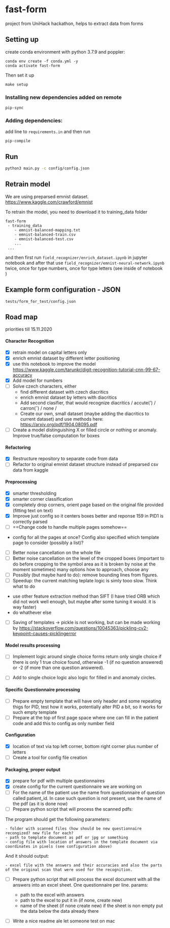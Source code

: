 # fast-form
project from UniHack hackathon, helps to extract data from forms

## Setting up
create conda environment with python 3.7.9 and poppler:
```
conda env create -f conda.yml -y
conda activate fast-form
```

Then set it up

```
make setup
```
### Installing new dependencies added on remote

```
pip-sync
```

### Adding dependencies:

add line to `requirements.in` and then run
```
pip-compile
```

## Run
```bash
python3 main.py -c config/config.json
``` 

## Retrain model
We are using preparsed emnist dataset.
https://www.kaggle.com/crawford/emnist

To retrain the model, you need to download it to training_data folder 
```text
fast-form
 - training_data
    - emnist-balanced-mapping.txt
    - emnist-balanced-train.csv
    - emnist-balanced-test.csv
    ...
 ...
```

and then first run `field_recognizer/enrich_dataset.ipynb` in jupyter notebook and after that use
 `field_recognizer/emnist-neural-network.ipynb` twice, once for type numbers, once for type letters 
 (see inside of notebook )

## Example form configuration - JSON
```
tests/form_for_test/config.json
```

## Road map

priorities till 15.11.2020 


#### Character Recognition
 * [x] retrain model on capital letters only
 * [x] enrich emnist dataset by different letter positioning
 * [x] use this notebook to improve the model https://www.kaggle.com/tarunkr/digit-recognition-tutorial-cnn-99-67-accuracy
 * [x] Add model for numbers
 * [ ] Solve czech characters, either
   * find different dataset with czech diacritics
   * enrich emnist dataset by letters with diacritics 
   * Add second clasifier, that would recognize diacritics  / accute(') / carron(ˇ) / none  / 
   * Create our own, small dataset (maybe adding the diacritics to current dataset)
    and use methods here: https://arxiv.org/pdf/1904.08095.pdf
 * [ ] Create a model distinguishing X or filled circle or nothing or anomaly.
  Improve true/false computation for boxes

#### Refactoring
 * [x] Restructure repository to separate code from data
 * [ ] Refactor to original emnist dataset structure instead of preparsed csv data from kaggle

#### Preprocessing
 * [x] smarter thresholding
 * [x] smarter corner classification
 * [x] completely drop corners, orient page based on the original file provided (fitting text on text)
 * [x] Improve just config so it centers boxes better and reponse 159 in PID1 is correctly parsed
 * [ ] ==Change code to handle multiple pages somehow==
 - config for all the pages at once? Config also specified which template page to consider (possibly a list)?
 * [ ] Better noise cancellation on the whole file
 * [ ] Better noise cancellation on the level of the cropped boxes (important to do before cropping to the symbol area as it is broken by noise at the moment sometimes)
  many options how to approach, choose any
 * [ ] Possibly (but maybe hard to do): remove bounding lines from figures.
 * [ ] Speedup: the current matching teplate logic is simly tooo slow. Think what to do
 - use other feature extraction method than SIFT (I have tried ORB which did not work well enough, but maybe after some tuning it would. it is way faster)
 - do whathever else
 * [ ] Saving of templates -> pickle is not working, but can be made working by 
 https://stackoverflow.com/questions/10045363/pickling-cv2-keypoint-causes-picklingerror

#### Model results processing

 * [ ] Implement logic around single choice forms return only single choice if there is only 1 true choice found,
  otherwise -1 (if no question answered) or -2 (if more than one question answered).
 * [ ] Add to single choice logic also logic for filled in and anomaly circles. 


#### Specific Questionnaire processing
 * [ ] Prepare empty template that will have only header and some repeating thigs for PID, test how it works, potentially alter
 PID a bit, so it works for such empty template
* [ ] Prepare at the top of first page space where one can fill in the patient code and add this to config as only number field
 
#### Configuration
 * [x] location of text via top left corner, bottom right corner plus number of letters
 * [ ] Create a tool for config file creation
    
#### Packaging, proper output
* [x] prepare for pdf with multiple questionnaires
* [x] create config for the current questionnaire we are working on
* [ ] For the name of the patient use the name from questionnaire of question called patient_id. In case such question is not present, use the name of the pdf (as it is done now)
* [ ] Prepare python script that will process the scanned pdfs:

The program should get the following parameters:

    - folder with scanned files (how should be new questionnaire recongized? new file for each?
    - path to template document as pdf or jpg or something
    - config file with location of answers in the template document via coordinates in pixels (see configuration above)

And it should output:

    - excel file with the answers and their accuracies and also the parts of the original scan that were used for the recognition. 
    
* [ ] Prepare python script that will process the excel document with all the answers into an excel sheet. One questionnaire per line. 
params:
    - path to the excel with answers
    - path to the excel to put it in (if none, create new)
    - name of the sheet (if none create new)
if the sheet is non empty put the data below the data already there 

* [ ] Write a nice readme ale let someone test on mac